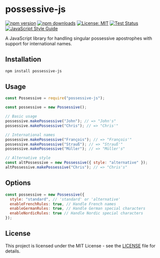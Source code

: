 # possessive-js

[![npm version](https://img.shields.io/npm/v/possessive-js)](https://www.npmjs.com/package/possessive-js)
[![npm downloads](https://img.shields.io/npm/dm/possessive-js)](https://www.npmjs.com/package/possessive-js)
[![License: MIT](https://img.shields.io/badge/License-MIT-yellow.svg)](https://opensource.org/licenses/MIT)
[![Test Status](https://github.com/sunanmau5/possessive-js/workflows/CI/badge.svg)](https://github.com/sunanmau5/possessive-js/actions)
[![JavaScript Style Guide](https://img.shields.io/badge/code_style-standard-brightgreen.svg)](https://standardjs.com)

A JavaScript library for handling singular possessive apostrophes with support for international names.

## Installation

```bash
npm install possessive-js
```

## Usage

```javascript
const Possessive = require("possessive-js");

const possessive = new Possessive();

// Basic usage
possessive.makePossessive("John"); // => "John's"
possessive.makePossessive("Chris"); // => "Chris'"

// International names
possessive.makePossessive("François"); // => "François'"
possessive.makePossessive("Strauß"); // => "Strauß'"
possessive.makePossessive("Müller"); // => "Müller's"

// Alternative style
const altPossessive = new Possessive({ style: "alternative" });
altPossessive.makePossessive("Chris"); // => "Chris's"
```

## Options

```javascript
const possessive = new Possessive({
  style: "standard", // 'standard' or 'alternative'
  enableFrenchRules: true, // Handle French names
  enableGermanRules: true, // Handle German special characters
  enableNordicRules: true // Handle Nordic special characters
});
```

## License

This project is licensed under the MIT License - see the [LICENSE](LICENSE) file for details.
